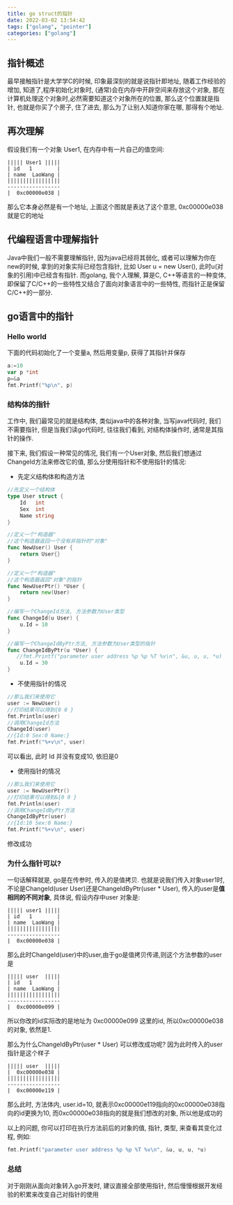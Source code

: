 ```yaml
---
title: go struct的指针
date: 2022-03-02 13:54:42
tags: ["golang", "pointer"]
categories: ["golang"]
---
```


## 指针概述
最早接触指针是大学学C的时候, 印象最深刻的就是说指针即地址, 随着工作经验的增加, 知道了,程序初始化对象时, (通常)会在内存中开辟空间来存放这个对象, 那在计算机处理这个对象时,必然需要知道这个对象所在的位置, 那么这个位置就是指针, 也就是你买了个房子, 住了进去, 那么为了让别人知道你家在哪, 那得有个地址.

## 再次理解
假设我们有一个对象 User1, 在内存中有一片自己的值空间:
```
||||| User1 |||||
| id   1        |
| name  LaoWang |
|||||||||||||||||
-----------------
|  0xc00000e038 |
```
<!--more-->
那么它本身必然是有一个地址, 上面这个图就是表达了这个意思, 0xc00000e038 就是它的地址

## 代编程语言中理解指针
Java中我们一般不需要理解指针, 因为java已经将其弱化, 或者可以理解为你在new的时候, 拿到的对象实际已经包含指针, 比如 User u = new User(), 此时u(对象的引用)中已经含有指针. 而golang, 我个人理解, 算是C, C++等语言的一种变体, 即保留了C/C++的一些特性又结合了面向对象语言中的一些特性, 而指针正是保留C/C++的一部分.

## go语言中的指针

### Hello world
下面的代码初始化了一个变量a, 然后用变量p, 获得了其指针并保存
```go
a:=10
var p *int
p=&a
fmt.Printf("%p\n", p)
```

### 结构体的指针
工作中, 我们最常见的就是结构体, 类似java中的各种对象, 当写java代码时, 我们不需要指针, 但是当我们读go代码时, 往往我们看到, 对结构体操作时, 通常是其指针的操作.

接下来, 我们假设一种常见的情况, 我们有一个User对象, 然后我们想通过ChangeId方法来修改它的值, 那么分使用指针和不使用指针的情况:

- 先定义结构体和构造方法

```go
//先定义一个结构体
type User struct {
	Id   int
	Sex  int
	Name string
}

//定义一个"构造器"
//这个构造器返回一个没有非指针的"对象"
func NewUser() User {
    return User{}
}

//定义一个"构造器"
//这个构造器返回"对象"的指针
func NewUserPtr() *User {
    return new(User)
}

//编写一个ChangeId方法, 方法参数为User类型
func ChangeId(u User) {
    u.Id = 10
}

//编写一个ChangeIdByPtr方法, 方法参数为User类型的指针
func ChangeIdByPtr(u *User) {
   //fmt.Printf("parameter user address %p %p %T %v\n", &u, u, u, *u)
    u.Id = 30
}
```

- 不使用指针的情况

```go
//那么我们来使用它
user := NewUser()
//打印结果可以得到{0 0 }
fmt.Println(user)
//调用ChangeId方法
ChangeId(user)
//{Id:0 Sex:0 Name:}
fmt.Printf("%+v\n", user)
```
可以看出, 此时 Id 并没有变成10, 依旧是0

- 使用指针的情况

```go
//那么我们来使用它
user := NewUserPtr()
//打印结果可以得到&{0 0 }
fmt.Println(user)
//调用ChangeIdByPtr方法
ChangeIdByPtr(user)
//{Id:10 Sex:0 Name:}
fmt.Printf("%+v\n", user)
```
修改成功

### 为什么指针可以?

一句话解释就是, go是在传参时, 传入的是值拷贝. 也就是说我们传入对象user1时, 不论是ChangeId(user User)还是ChangeIdByPtr(user * User), 传入的user是**值相同的不同对象**, 具体说, 假设内存中user 对象是:
```
||||| user1 |||||
| id   1        |
| name  LaoWang |
|||||||||||||||||
-----------------
|  0xc00000e038 |
```
那么此时ChangeId(user)中的user,由于go是值拷贝传递,则这个方法参数的user是
```
||||| user  |||||
| id   1        |
| name  LaoWang |
|||||||||||||||||
-----------------
|  0xc00000e099 |
```
所以你改的id实际改的是地址为 0xc00000e099 这里的id, 所以0xc00000e038的对象, 依然是1.

那么为什么ChangeIdByPtr(user * User) 可以修改成功呢? 因为此时传入的user指针是这个样子
```
||||| user  |||||
|  0xc00000e038 |
|||||||||||||||||
-----------------
|  0xc00000e119 |
```
那么此时, 方法体内, user.id=10, 就表示0xc00000e119指向的0xc00000e038指向的id更换为10, 而0xc00000e038指向的就是我们想改的对象, 所以他是成功的

以上的问题, 你可以打印在执行方法前后的对象的值, 指针, 类型, 来查看其变化过程, 例如:
```go
fmt.Printf("parameter user address %p %p %T %v\n", &u, u, u, *u)
```

### 总结
对于刚刚从面向对象转入go开发时, 建议直接全部使用指针, 然后慢慢根据开发经验的积累来改变自己对指针的使用